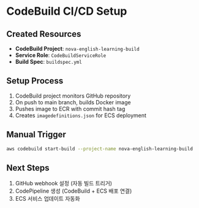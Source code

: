 # CodeBuild CI/CD Setup

## Created Resources

- **CodeBuild Project**: `nova-english-learning-build`
- **Service Role**: `CodeBuildServiceRole`
- **Build Spec**: `buildspec.yml`

## Setup Process

1. CodeBuild project monitors GitHub repository
2. On push to main branch, builds Docker image
3. Pushes image to ECR with commit hash tag
4. Creates `imagedefinitions.json` for ECS deployment

## Manual Trigger

```bash
aws codebuild start-build --project-name nova-english-learning-build
```

## Next Steps

1. GitHub webhook 설정 (자동 빌드 트리거)
2. CodePipeline 생성 (CodeBuild + ECS 배포 연결)
3. ECS 서비스 업데이트 자동화
